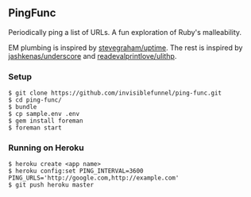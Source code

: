 ## PingFunc

Periodically ping a list of URLs. A fun exploration of Ruby's malleability.

EM plumbing is inspired by [stevegraham/uptime](https://github.com/stevegraham/uptime). The rest is inspired by [jashkenas/underscore](https://github.com/jashkenas/underscore) and [readevalprintlove/ulithp](https://github.com/readevalprintlove/ulithp).

### Setup

```console
$ git clone https://github.com/invisiblefunnel/ping-func.git
$ cd ping-func/
$ bundle
$ cp sample.env .env
$ gem install foreman
$ foreman start
```

### Running on Heroku

```console
$ heroku create <app name>
$ heroku config:set PING_INTERVAL=3600 PING_URLS='http://google.com,http://example.com'
$ git push heroku master
```
